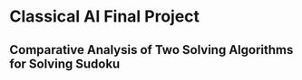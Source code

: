 # Classical AI Final Project

## Comparative Analysis of Two Solving Algorithms for Solving Sudoku

```
```

```

```

```
